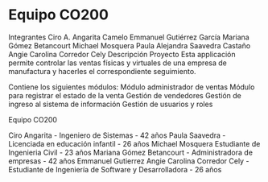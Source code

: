 <h1>Equipo CO200</h1>
Integrantes
Ciro A. Angarita Camelo
Emmanuel Gutiérrez García
Mariana Gómez Betancourt
Michael Mosquera
Paula Alejandra Saavedra Castaño
Angie Carolina Corredor Cely
Descripción Proyecto
Esta applicación permite controlar las ventas físicas y virtuales de una empresa de manufactura y hacerles el correspondiente seguimiento.

Contiene los siguientes módulos:
Módulo administrador de ventas
Módulo para registrar el estado de la venta
Gestión de vendedores
Gestión de ingreso al sistema de información
Gestión de usuarios y roles


Equipo CO200

Ciro Angarita - Ingeniero de Sistemas - 42 años
Paula Saavedra - Licenciada en educación infantil - 26 años
Michael Mosquera Estudiante de Ingenieria Civil - 23 años
Mariana Gómez Betancourt - Administradora de empresas - 42 años
Emmanuel Gutierrez
Angie Carolina Corredor Cely - Estudiante de Ingeniería de Software y Desarrolladora - 26 años
